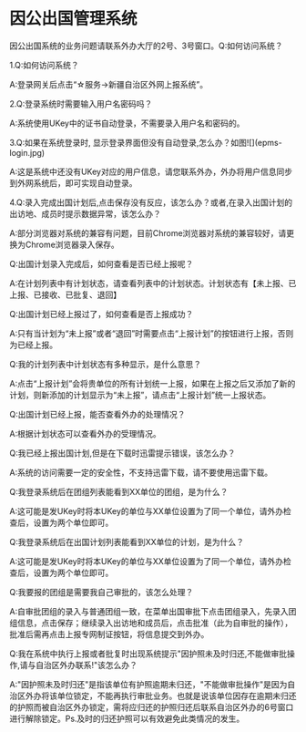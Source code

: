 # 因公出国管理系统

因公出国系统的业务问题请联系外办大厅的2号、3号窗口。Q:如何访问系统？

1.Q:如何访问系统？

A:登录网关后点击“☆服务-&gt;新疆自治区外网上报系统”。

2.Q:登录系统时需要输入用户名密码吗？

A:系统使用UKey中的证书自动登录，不需要录入用户名和密码的。

3.Q:如果在系统登录时, 显示登录界面但没有自动登录,怎么办？如图!\[\]\(epms-login.jpg\)

A:这是系统中还没有UKey对应的用户信息，请您联系外办，外办将用户信息同步到外网系统后，即可实现自动登录。

4.Q:录入完成出国计划后,点击保存没有反应，该怎么办？或者,在录入出国计划的出访地、成员时提示数据异常，该怎么办？

A:部分浏览器对系统的兼容有问题，目前Chrome浏览器对系统的兼容较好，请更换为Chrome浏览器录入保存。

Q:出国计划录入完成后，如何查看是否已经上报呢？

A:在计划列表中有计划状态，请查看列表中的计划状态。计划状态有【未上报、已上报、已接收、已批复、退回】

Q:出国计划已经上报过了，如何查看是否上报成功？

A:只有当计划为“未上报”或者“退回”时需要点击“上报计划”的按钮进行上报，否则为已经上报。

Q:我的计划列表中计划状态有多种显示，是什么意思？

A:点击“上报计划”会将贵单位的所有计划统一上报，如果在上报之后又添加了新的计划，则新添加的计划显示为“未上报”，请点击“上报计划”统一上报状态。

Q:出国计划已经上报，能否查看外办的处理情况？

A:根据计划状态可以查看外办的受理情况。

Q:我已经上报出国计划,但是在下载时迅雷提示错误，该怎么办？

A:系统的访问需要一定的安全性，不支持迅雷下载，请不要使用迅雷下载。

Q:我登录系统后在团组列表能看到XX单位的团组，是为什么？

A:这可能是发UKey时将本UKey的单位与XX单位设置为了同一个单位，请外办检查后，设置为两个单位即可。

Q:我登录系统后在出国计划列表能看到XX单位的计划，是为什么？

A:这可能是发UKey时将本UKey的单位与XX单位设置为了同一个单位，请外办检查后，设置为两个单位即可。

Q:我要报的团组是需要我自己审批的，该怎么处理？

A:自审批团组的录入与普通团组一致，在菜单出国审批下点击团组录入，先录入团组信息，点击保存；继续录入出访地和成员后，点击批准（此为自审批的操作），批准后需再点击上报专网制证按钮，将信息提交到外办。

Q:我在系统中执行上报或者批复时出现系统提示"因护照未及时归还,不能做审批操作,请与自治区外办联系!"该怎么办？

A:"因护照未及时归还"是指该单位有护照逾期未归还，"不能做审批操作"是因为自治区外办将该单位锁定，不能再执行审批业务。也就是说该单位因存在逾期未归还的护照而被自治区外办锁定，需将应归还的护照归还后联系自治区外办的6号窗口进行解除锁定。Ps.及时的归还护照可以有效避免此类情况的发生。





